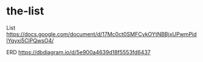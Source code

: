 # the-list

List
https://docs.google.com/document/d/17Mc0ct0SMFCvkOYtNBBjxUPwmPidlYqyxi5ClPQwsO4/

ERD
https://dbdiagram.io/d/5e900a4639d18f5553fd6437
